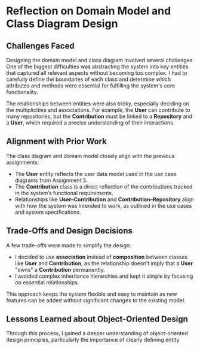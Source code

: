 # Reflection on Domain Model and Class Diagram Design

## Challenges Faced
Designing the domain model and class diagram involved several challenges. One of the biggest difficulties was abstracting the system into key entities that captured all relevant aspects without becoming too complex. I had to carefully define the boundaries of each class and determine which attributes and methods were essential for fulfilling the system's core functionality.

The relationships between entities were also tricky, especially deciding on the multiplicities and associations. For example, the **User** can contribute to many repositories, but the **Contribution** must be linked to a **Repository** and a **User**, which required a precise understanding of their interactions.

## Alignment with Prior Work
The class diagram and domain model closely align with the previous assignments:
- The **User** entity reflects the user data model used in the use case diagrams from Assignment 5.
- The **Contribution** class is a direct reflection of the contributions tracked in the system’s functional requirements.
- Relationships like **User–Contribution** and **Contribution–Repository** align with how the system was intended to work, as outlined in the use cases and system specifications.

## Trade-Offs and Design Decisions
A few trade-offs were made to simplify the design:
- I decided to use **association** instead of **composition** between classes like **User** and **Contribution**, as the relationship doesn't imply that a **User** "owns" a **Contribution** permanently.
- I avoided complex inheritance hierarchies and kept it simple by focusing on essential relationships.

This approach keeps the system flexible and easy to maintain as new features can be added without significant changes to the existing model.

## Lessons Learned about Object-Oriented Design
Through this process, I gained a deeper understanding of object-oriented design principles, particularly the importance of clearly defining entity

